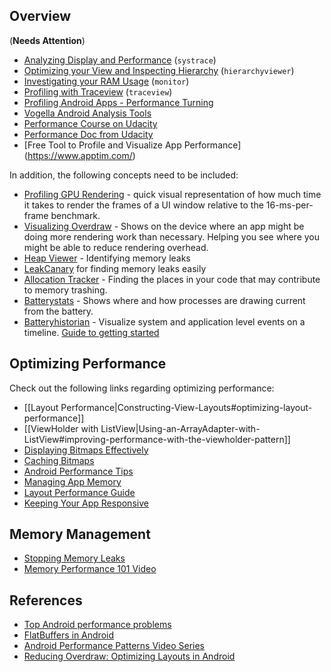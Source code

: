 ## Overview

(**Needs Attention**)

* [Analyzing Display and Performance](http://developer.android.com/tools/debugging/systrace.html) (`systrace`)
* [Optimizing your View and Inspecting Hierarchy](http://developer.android.com/tools/debugging/debugging-ui.html) (`hierarchyviewer`)
* [Investigating your RAM Usage](http://developer.android.com/tools/debugging/debugging-memory.html) (`monitor`)
* [Profiling with Traceview](http://developer.android.com/tools/debugging/debugging-tracing.html) (`traceview`)
* [Profiling Android Apps - Performance Turning](https://www.youtube.com/watch?v=88nwiiVTh5w)
* [Vogella Android Analysis Tools](http://www.vogella.com/tutorials/AndroidTools/article.html)
* [Performance Course on Udacity](https://www.udacity.com/course/ud825)
* [Performance Doc from Udacity](https://docs.google.com/document/d/1EKVq2FzcLVJFbwUtaC3QRddSwtzs0BSKZahkQyeGyHo/pub?embedded=true)
* [Free Tool to Profile and Visualize App Performance] (https://www.apptim.com/)

In addition, the following concepts need to be included:

* [Profiling GPU Rendering](http://developer.android.com/tools/performance/profile-gpu-rendering/index.html) - quick visual representation of how much time it takes to render the frames of a UI window relative to the 16-ms-per-frame benchmark.
* [Visualizing Overdraw](http://developer.android.com/tools/performance/debug-gpu-overdraw/index.html) - Shows on the device where an app might be doing more rendering work than necessary. Helping you see where you might be able to reduce rendering overhead.
* [Heap Viewer](http://developer.android.com/tools/performance/heap-viewer/index.html) - Identifying memory leaks
* [LeakCanary](https://corner.squareup.com/2015/05/leak-canary.html) for finding memory leaks easily
* [Allocation Tracker](http://developer.android.com/tools/performance/allocation-tracker/index.html) - Finding the places in your code that may contribute to memory trashing.
* [Batterystats](http://developer.android.com/tools/performance/batterystats-battery-historian/index.html) - Shows where and how processes are drawing current from the battery.
* [Batteryhistorian](https://github.com/google/battery-historian) - Visualize system and application level events on a timeline. [Guide to getting started](https://docs.google.com/document/d/1CSTRAaCtbjTe2rs2vzra6-PViMkfPJC9DVWg7NbXqYk)

## Optimizing Performance

Check out the following links regarding optimizing performance:

* [[Layout Performance|Constructing-View-Layouts#optimizing-layout-performance]]
* [[ViewHolder with ListView|Using-an-ArrayAdapter-with-ListView#improving-performance-with-the-viewholder-pattern]]
* [Displaying Bitmaps Effectively](http://developer.android.com/training/displaying-bitmaps/index.html)
* [Caching Bitmaps](http://developer.android.com/training/displaying-bitmaps/cache-bitmap.html)
* [Android Performance Tips](http://developer.android.com/training/articles/perf-tips.html)
* [Managing App Memory](http://developer.android.com/training/articles/memory.html#YourApp)
* [Layout Performance Guide](http://developer.android.com/training/improving-layouts/index.html)
* [Keeping Your App Responsive](http://developer.android.com/training/articles/perf-anr.html)

## Memory Management

* [Stopping Memory Leaks](http://blog.nimbledroid.com/2016/09/06/stop-memory-leaks.html)
* [Memory Performance 101 Video](https://www.youtube.com/watch?v=OrLEoIsMIAc)

## References

* [Top Android performance problems](http://www.androidauthority.com/top-android-performance-problems-666234/)
* [FlatBuffers in Android](http://frogermcs.github.io/flatbuffers-in-android-introdution/)
* [Android Performance Patterns Video Series](https://www.youtube.com/playlist?list=PLWz5rJ2EKKc9CBxr3BVjPTPoDPLdPIFCE)
* [Reducing Overdraw: Optimizing Layouts in Android](http://riggaroo.co.za/optimizing-layouts-in-android-reducing-overdraw/)